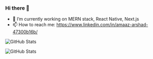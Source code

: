 ### Hi there 👋
<!--
**amaaz-arshad/amaaz-arshad** is a ✨ _special_ ✨ repository because its `README.md` (this file) appears on your GitHub profile.

Here are some ideas to get you started:
-->

- 🔭 I’m currently working on MERN stack, React Native, Next.js
- 📫 How to reach me: https://www.linkedin.com/in/amaaz-arshad-47300b16b/

<!--
- 🌱 I’m currently learning Vue.js, GraphQL
- 👯 I’m looking to collaborate on ...
- 🤔 I’m looking for help with ...
- 💬 Ask me about ...
-->
<!--
- 😄 Pronouns: ...
- ⚡ Fun fact: ...
-->

![GitHub Stats](https://github-readme-stats.vercel.app/api?username=amaaz-arshad&count_private=true&show_icons=true&theme=radical)

![GitHub Stats](https://github-readme-stats.vercel.app/api/top-langs/?username=amaaz-arshad&show_icons=true&theme=radical)

